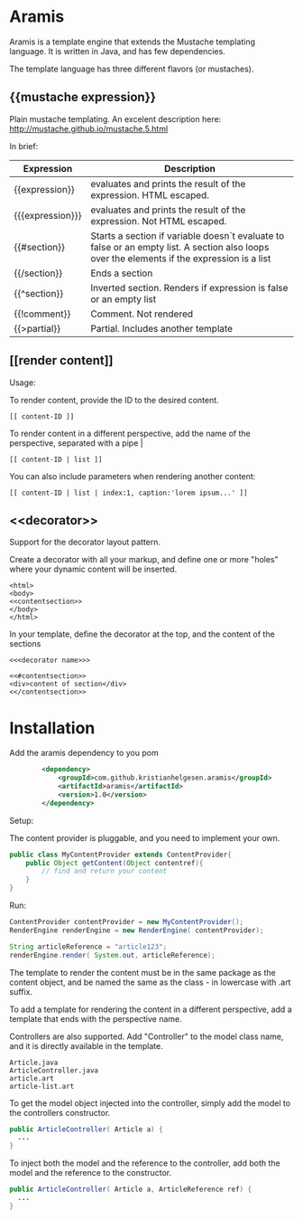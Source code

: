 Aramis
========

Aramis is a template engine that extends the Mustache templating language. It is written in Java, and has few dependencies.

The template language has three different flavors (or mustaches).

{{mustache expression}}
------
Plain mustache templating. An excelent description here: http://mustache.github.io/mustache.5.html

In brief:

| Expression | Description |
|-------|--------|
| {{expression}} | evaluates and prints the result of the expression. HTML escaped. |
| {{{expression}}} | evaluates and prints the result of the expression. Not HTML escaped. |
| {{#section}} | Starts a section if variable doesn`t evaluate to false or an empty list. A section also loops over the elements if the expression is a list |
| {{/section}} | Ends a section |
| {{^section}} | Inverted section. Renders if expression is false or an empty list |
| {{!comment}} | Comment. Not rendered |
| {{>partial}} | Partial. Includes another template |


[[render content]]
-------

Usage: 

To render content, provide the ID to the desired content. 
```
[[ content-ID ]]
```

To render content in a different perspective, add the name of the perspective, separated with a pipe |
```
[[ content-ID | list ]]
```

You can also include parameters when rendering another content:
```
[[ content-ID | list | index:1, caption:'lorem ipsum...' ]]
```



&lt;&lt;decorator>>
-------
Support for the decorator layout pattern. 

Create a decorator with all your markup, and define one or more "holes" where your dynamic content will be inserted.

```
<html>
<body>
<<contentsection>>
</body>
</html>

```

In your template, define the decorator at the top, and the content of the sections
```
<<<decorator name>>>

<<#contentsection>>
<div>content of section</div>
<</contentsection>>
```




Installation
==============

Add the aramis dependency to you pom

```xml
		<dependency>
		    <groupId>com.github.kristianhelgesen.aramis</groupId>
		    <artifactId>aramis</artifactId>
		    <version>1.0</version>
		</dependency>			
```

Setup:

The content provider is pluggable, and you need to implement your own.

```java
public class MyContentProvider extends ContentProvider{
	public Object getContent(Object contentref){
		// find and return your content
	}
}
```

Run:

```java
ContentProvider contentProvider = new MyContentProvider();
RenderEngine renderEngine = new RenderEngine( contentProvider);

String articleReference = "article123";
renderEngine.render( System.out, articleReference);
```


The template to render the content must be in the same package as the content object, and be named the same as the class - in lowercase with .art suffix.

To add a template for rendering the content in a different perspective, add a template that ends with the perspective name.
 
Controllers are also supported. Add "Controller" to the model class name, and it is directly available in the template. 

```
Article.java
ArticleController.java
article.art
article-list.art
```



To get the model object injected into the controller, simply add the model to the controllers constructor.
```java
public ArticleController( Article a) {
  ...
}
```

To inject both the model and the reference to the controller, add both the model and the reference to the constructor.
```java
public ArticleController( Article a, ArticleReference ref) {
  ...
}
```





